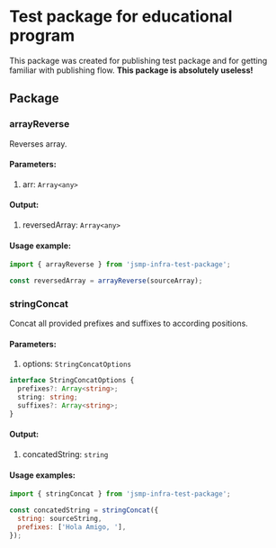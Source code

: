# Test package for educational program

This package was created for publishing test package and for getting familiar with publishing flow.
__This package is absolutely useless!__

## Package

### arrayReverse

Reverses array.
#### Parameters:
1. arr: `Array<any>`
#### Output:
1. reversedArray: `Array<any>`
#### Usage example:
```js
import { arrayReverse } from 'jsmp-infra-test-package';

const reversedArray = arrayReverse(sourceArray);
```

### stringConcat

Concat all provided prefixes and suffixes to according positions.
#### Parameters:
1. options: `StringConcatOptions`
```typescript
interface StringConcatOptions {
  prefixes?: Array<string>;
  string: string;
  suffixes?: Array<string>;
}
```
#### Output:
1. concatedString: `string`
#### Usage examples:
```js
import { stringConcat } from 'jsmp-infra-test-package';

const concatedString = stringConcat({
  string: sourceString,
  prefixes: ['Hola Amigo, '],
});
```
